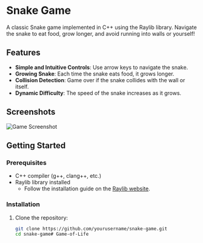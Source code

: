 # Snake Game

A classic Snake game implemented in C++ using the Raylib library. Navigate the snake to eat food, grow longer, and avoid running into walls or yourself!

## Features

- **Simple and Intuitive Controls**: Use arrow keys to navigate the snake.
- **Growing Snake**: Each time the snake eats food, it grows longer.
- **Collision Detection**: Game over if the snake collides with the wall or itself.
- **Dynamic Difficulty**: The speed of the snake increases as it grows.

## Screenshots

![Game Screenshot](screenshot.png)

## Getting Started

### Prerequisites

- C++ compiler (g++, clang++, etc.)
- Raylib library installed
  - Follow the installation guide on the [Raylib website](https://raylib.com/).

### Installation

1. Clone the repository:
   ```bash
   git clone https://github.com/yourusername/snake-game.git
   cd snake-game# Game-of-Life

